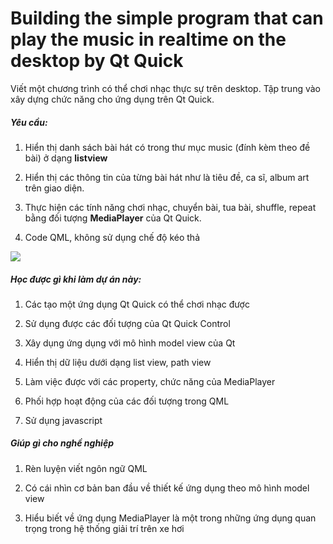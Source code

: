 # Building the simple program that can play the music in realtime on the desktop by Qt Quick 
Viết một chương trình có thể chơi nhạc thực sự trên desktop. Tập trung vào xây dựng chức năng cho ứng dụng trên Qt Quick.  
##### **Yêu cầu:**

1.   Hiển thị danh sách bài hát có trong thư mục music (đính kèm theo đề bài) ở dạng **listview**

2.   Hiển thị các thông tin của từng bài hát như là tiêu đề, ca sĩ, album art trên giao diện.

3.   Thực hiện các tính năng chơi nhạc, chuyển bài, tua bài, shuffle, repeat bằng đối tượng **MediaPlayer** của Qt Quick.  
4.   Code QML, không sử dụng chế độ kéo thả

![](file:///C:\Users\Lenovo\Downloads\Picture3.png)

##### **Học được gì khi làm dự án này:**
1.   Các tạo một ứng dụng Qt Quick có thể chơi nhạc được

2.   Sử dụng được các đối tượng của Qt Quick Control

3.   Xây dụng ứng dụng với mô hình model view của Qt

4.   Hiển thị dữ liệu dưới dạng list view, path view

5.   Làm việc được với các property, chức năng của MediaPlayer

6.   Phối hợp hoạt động của các đối tượng trong QML

7.   Sử dụng javascript  

##### **Giúp gì cho nghề nghiệp** 

1.   Rèn luyện viết ngôn ngữ QML 

2.   Có cái nhìn cơ bản ban đầu về thiết kế ứng dụng theo mô hình model view

3.   Hiểu biết về ứng dụng MediaPlayer là một trong những ứng dụng quan trọng trong hệ thống giải trí trên xe hơi

